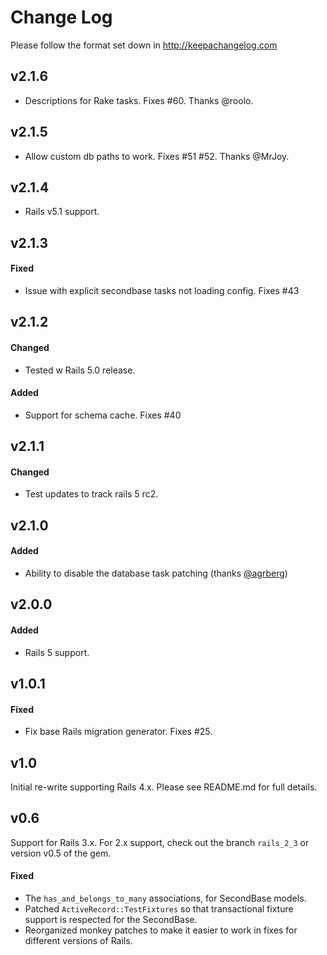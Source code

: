 # Change Log

Please follow the format set down in http://keepachangelog.com

## v2.1.6

* Descriptions for Rake tasks. Fixes #60. Thanks @roolo.


## v2.1.5

* Allow custom db paths to work. Fixes #51 #52. Thanks @MrJoy.


## v2.1.4

* Rails v5.1 support.


## v2.1.3

#### Fixed

* Issue with explicit secondbase tasks not loading config. Fixes #43


## v2.1.2

#### Changed

* Tested w Rails 5.0 release.

#### Added

* Support for schema cache. Fixes #40


## v2.1.1

#### Changed

* Test updates to track rails 5 rc2.


## v2.1.0

#### Added

* Ability to disable the database task patching (thanks [@agrberg](https://github.com/agrberg))


## v2.0.0

#### Added

* Rails 5 support.


## v1.0.1

#### Fixed

* Fix base Rails migration generator. Fixes #25.


## v1.0

Initial re-write supporting Rails 4.x. Please see README.md for full details.


## v0.6

Support for Rails 3.x. For 2.x support, check out the branch `rails_2_3` or version v0.5 of the gem.

#### Fixed

 * The `has_and_belongs_to_many` associations, for SecondBase models.
 * Patched `ActiveRecord::TestFixtures` so that transactional fixture support is respected for the SecondBase.
 * Reorganized monkey patches to make it easier to work in fixes for different versions of Rails.
